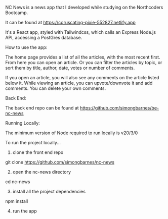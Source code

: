 NC News is a news app that I developed while studying on the Northcoders Bootcamp.

It can be found at https://coruscating-pixie-552827.netlify.app

It's a React app, styled with Tailwindcss, which calls an Express Node.js API, accessing a PostGres database.

How to use the app:

The home page provides a list of all the articles, with the most recent first.
From here you can open an article. Or you can filter the articles by topic, or sort them by title, author, date, votes or number of comments.

If you open an article, you will also see any comments on the article listed below it.
While viewing an article, you can upvote/downvote it and add comments. You can delete your own comments.


Back End:

The back end repo can be found at https://github.com/simongbarnes/be-nc-news


Running Locally:

The minimum version of Node required to run locally is v20/3/0

To run the project locally...

1) clone the front end repo

git clone https://github.com/simongbarnes/nc-news

2) open the nc-news directory

cd nc-news

3) install all the project dependencies

npm install

4) run the app

